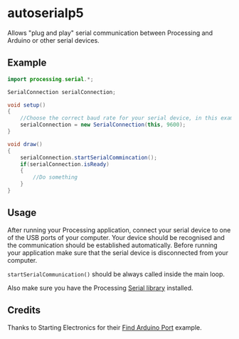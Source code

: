 # autoserialp5

Allows "plug and play" serial communication between Processing and Arduino or other serial devices.

## Example

```java
import processing.serial.*;

SerialConnection serialConnection;

void setup()
{
	//Choose the correct baud rate for your serial device, in this example we use 9600
	serialConnection = new SerialConnection(this, 9600);
}

void draw()
{
	serialConnection.startSerialCommincation();
	if(serialConnection.isReady)
	{
		//Do something
	}
}
```
	
## Usage

After running your Processing application, connect your serial device to one of the USB ports of your computer. Your device should be recognised and the communication should be established automatically. Before running your application make sure that the serial device is disconnected from your computer.

`startSerialCommunication()` should be always called inside the main loop.

Also make sure you have the Processing [Serial library](https://github.com/processing/processing/tree/master/java/libraries/serial) installed.

## Credits

Thanks to Starting Electronics for their [Find Arduino Port](https://startingelectronics.org/software/processing/find-arduino-port/) example.
